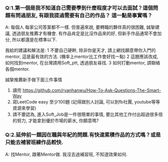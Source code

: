 

### Q:1.第一個是我不知道自己需要學到什麼程度才可以去面試？這個問題有問過朋友, 有跟我提過需要有自己的作品？ 這一點是事實嗎？
A: 每個人 每家公司答案都不一樣.
但普遍來說, 要轉職的夥伴真的很困難, 誠摯建議, 透過朋友推薦才有機會. 有作品肯定是比沒作品來的好, 但新手作品通常不會加分, 所以都還是在標準以下.

我給的建議和解法是:
1 不要自己硬幹, 除非你是天才, 請上網找願意帶你入門的mentor, 這是最有效的方法. (機率上mentor比工作會好找一點)
2 這題應該改成, 如何找到mentor, 在台灣請用Soft_ptt, 透過朋友尋找.
3 如何打動mentor, 請聯絡各個mentor.

誠摯推薦新手做下面三件事情
1. 讀完 https://github.com/ryanhanwu/How-To-Ask-Questions-The-Smart-Way
2. 寫LeetCode easy 至少100題 (記得跟別人討論, 可以到fb社團, youtube等等資源來學習)
3. 請不要認為, 進入Soft_Job是一件很簡單的事情, 要比其他工作付出超過很多倍的努力, 才能拿到優於市場的薪水, 你願意嗎?


### Q:2.延伸前一題因在職與年紀的問題.有快速累積作品的方式嗎？或是只能去補習班練作品較快.
A: 找Mentor, 跟著Mentor做. 我沒去過補習班, 不知道效果如何.

